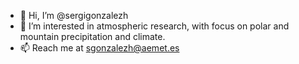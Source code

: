- 👋 Hi, I’m @sergigonzalezh
- 👀 I’m interested in atmospheric research, with focus on polar and mountain precipitation and climate.
- 📫 Reach me at sgonzalezh@aemet.es

<!---
sergigonzalezh/sergigonzalezh is a ✨ special ✨ repository because its `README.md` (this file) appears on your GitHub profile.
You can click the Preview link to take a look at your changes.
--->
